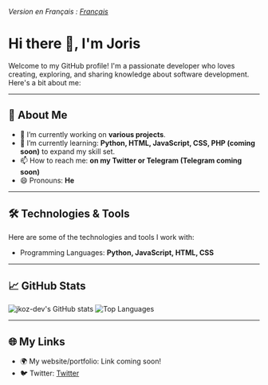 _Version en Français : [Français](https://github.com/jkoz-dev/jkoz-dev/blob/main/README.md)_

# Hi there 👋, I'm Joris

Welcome to my GitHub profile! I'm a passionate developer who loves creating, exploring, and sharing knowledge about software development. Here's a bit about me:

---

## 🚀 About Me

- 🔭 I’m currently working on **various projects**.
- 🌱 I’m currently learning: **Python, HTML, JavaScript, CSS, PHP (coming soon)** to expand my skill set.
- 📫 How to reach me: **on my Twitter or Telegram (Telegram coming soon)**
- 😄 Pronouns: **He**

---

## 🛠️ Technologies & Tools

Here are some of the technologies and tools I work with:

- Programming Languages: **Python, JavaScript, HTML, CSS**

---

## 📈 GitHub Stats

![jkoz-dev's GitHub stats](https://github-readme-stats.vercel.app/api?username=jkoz-dev&show_icons=true&theme=radical)
![Top Languages](https://github-readme-stats.vercel.app/api/top-langs/?username=jkoz-dev&layout=compact&theme=radical)

---

## 🌐 My Links

- 🌍 My website/portfolio: Link coming soon!
- 🐦 Twitter: [Twitter](https://x.com/theazrod)
